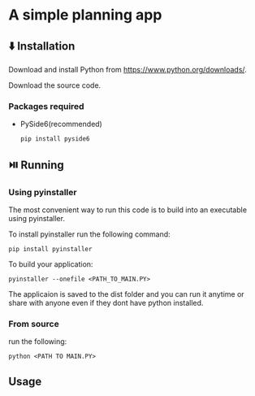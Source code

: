 # A simple planning app

## ⬇️ Installation

Download and install Python from https://www.python.org/downloads/.

Download the source code.

### Packages required

+ PySide6(recommended)
  ```
  pip install pyside6
  ```

## ⏯️ Running

### Using pyinstaller

The most convenient way to run this code is to build into an executable using pyinstaller.

To install pyinstaller run the following command:

```
pip install pyinstaller
```

To build your application:

```
pyinstaller --onefile <PATH_TO_MAIN.PY>
```

The applicaion is saved to the dist folder and you can run it anytime or share with anyone even if they dont have python installed.

### From source

run the following:

```python <PATH TO MAIN.PY>```

## Usage




